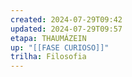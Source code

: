 ```yaml
---
created: 2024-07-29T09:42
updated: 2024-07-29T09:57
etapa: THAUMÁZEIN
up: "[[FASE CURIOSO]]"
trilha: Filosofia
---
```

